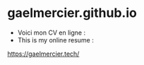 # gaelmercier.github.io

- Voici mon CV en ligne : 
- This is my online resume : 

https://gaelmercier.tech/
